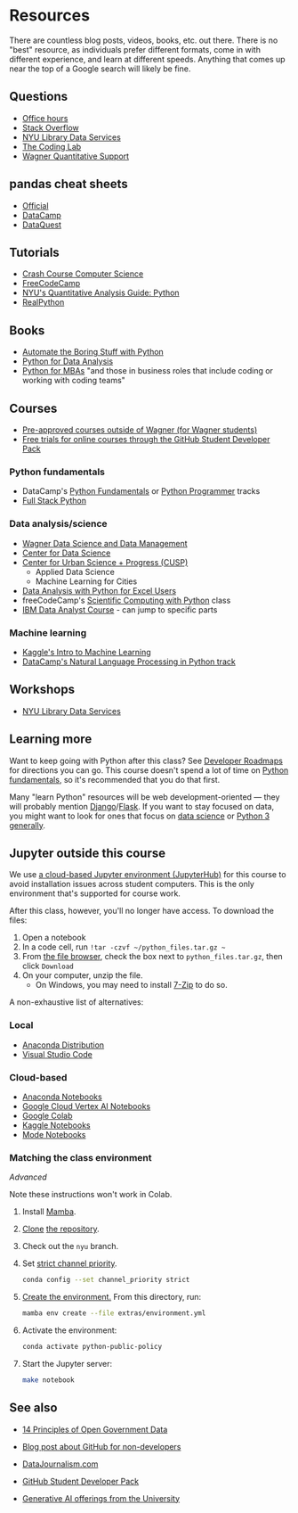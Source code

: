 # Resources

There are countless blog posts, videos, books, etc. out there. There is no "best" resource, as individuals prefer different formats, come in with different experience, and learn at different speeds. Anything that comes up near the top of a Google search will likely be fine.

## Questions

- [Office hours](syllabus.md#instructor-information)
- [Stack Overflow](https://stackoverflow.com/)
- [NYU Library Data Services](https://library.nyu.edu/departments/data-services/)
- [The Coding Lab](https://codinglab.itp.io/)
- [Wagner Quantitative Support](https://wagner.nyu.edu/portal/students/academics/advisement/quantitative)

## pandas cheat sheets

- [Official](https://pandas.pydata.org/Pandas_Cheat_Sheet.pdf)
- [DataCamp](https://www.datacamp.com/cheat-sheet/pandas-cheat-sheet-for-data-science-in-python)
- [DataQuest](https://www.dataquest.io/blog/pandas-cheat-sheet/)

## Tutorials

- [Crash Course Computer Science](https://thecrashcourse.com/topic/computerscience/)
- [FreeCodeCamp](https://www.freecodecamp.org/learn/data-analysis-with-python/)
- [NYU's Quantitative Analysis Guide: Python](https://guides.nyu.edu/quant/python)
- [RealPython](https://realpython.com/tutorials/all/)

## Books

- [Automate the Boring Stuff with Python](https://automatetheboringstuff.com/)
- [Python for Data Analysis](https://wesmckinney.com/book/)
- [Python for MBAs](https://bobcat.library.nyu.edu/permalink/f/ci13eu/nyu_aleph008975996) "and those in business roles that include coding or working with coding teams"

## Courses

- [Pre-approved courses outside of Wagner (for Wagner students)](https://wagner.nyu.edu/portal/students/academics/courses/non-wagner-courses)
- [Free trials for online courses through the GitHub Student Developer Pack](https://education.github.com/pack?sort=popularity&tag=Learn#offers)

### Python fundamentals

- DataCamp's [Python Fundamentals](https://www.datacamp.com/tracks/python-fundamentals) or [Python Programmer](https://www.datacamp.com/tracks/python-programmer) tracks
- [Full Stack Python](https://www.fullstackpython.com/)


### Data analysis/science

- [Wagner Data Science and Data Management](https://wagner.nyu.edu/focus/areas/data-science-data-management)
- [Center for Data Science](https://cds.nyu.edu/masters-curriculum/)
- [Center for Urban Science + Progress (CUSP)](https://cusp.nyu.edu/masters-degree/#curriculum)
  - Applied Data Science
  - Machine Learning for Cities
- [Data Analysis with Python for Excel Users](https://www.youtube.com/watch?v=WcDaZ67TVRo)
- freeCodeCamp's [Scientific Computing with Python](https://www.freecodecamp.org/learn/scientific-computing-with-python/) class
- [IBM Data Analyst Course](https://www.youtube.com/watch?v=1PAy6d16ADQ) - can jump to specific parts

### Machine learning

- [Kaggle's Intro to Machine Learning](https://www.kaggle.com/learn/intro-to-machine-learning)
- [DataCamp's Natural Language Processing in Python track](https://www.datacamp.com/tracks/natural-language-processing-in-python)

## Workshops

- [NYU Library Data Services](https://library.nyu.edu/departments/data-services/)

## Learning more

Want to keep going with Python after this class? See [Developer Roadmaps](https://roadmap.sh/) for directions you can go. This course doesn't spend a lot of time on [Python fundamentals](#python-fundamentals), so it's recommended that you do that first.

Many "learn Python" resources will be web development-oriented — they will probably mention [Django](https://www.djangoproject.com/)/[Flask](https://flask.palletsprojects.com/). If you want to stay focused on data, you might want to look for ones that focus on [data science](#data-analysisscience) or [Python 3 generally](#python-fundamentals).

## Jupyter outside this course

We use [a cloud-based Jupyter environment (JupyterHub)](lecture_0.ipynb#jupyter) for this course to avoid installation issues across student computers. This is the only environment that's supported for course work.

After this class, however, you'll no longer have access. To download the files:

1. Open a notebook
1. In a code cell, run `!tar -czvf ~/python_files.tar.gz ~`
1. From [the file browser](https://padmgp-4506-spring.rcnyu.org), check the box next to `python_files.tar.gz`, then click `Download`
1. On your computer, unzip the file.
   - On Windows, you may need to install [7-Zip](https://www.7-zip.org/) to do so.

A non-exhaustive list of alternatives:

### Local

- [Anaconda Distribution](https://www.anaconda.com/download)
- [Visual Studio Code](https://code.visualstudio.com/docs/datascience/jupyter-notebooks)

### Cloud-based

- [Anaconda Notebooks](https://www.anaconda.com/products/notebooks)
- [Google Cloud Vertex AI Notebooks](https://cloud.google.com/vertex-ai-notebooks)
- [Google Colab](https://colab.research.google.com/)
- [Kaggle Notebooks](https://www.kaggle.com/docs/notebooks)
- [Mode Notebooks](https://mode.com/help/articles/notebook)

### Matching the class environment

_Advanced_

Note these instructions won't work in Colab.

1. Install [Mamba](https://mamba.readthedocs.io/en/latest/index.html).
1. [Clone](https://docs.github.com/en/repositories/creating-and-managing-repositories/cloning-a-repository) [the repository](https://github.com/afeld/python-public-policy/tree/nyu).
1. Check out the `nyu` branch.
1. Set [strict channel priority](https://docs.conda.io/projects/conda/en/stable/user-guide/tasks/manage-channels.html#strict-channel-priority).

   ```sh
   conda config --set channel_priority strict
   ```

1. [Create the environment.](https://docs.conda.io/projects/conda/en/stable/user-guide/tasks/manage-environments.html#creating-an-environment-from-an-environment-yml-file) From this directory, run:

   ```sh
   mamba env create --file extras/environment.yml
   ```

1. Activate the environment:

   ```sh
   conda activate python-public-policy
   ```

1. Start the Jupyter server:

   ```sh
   make notebook
   ```

## See also

- [14 Principles of Open Government Data](https://opengovdata.io/2014/principles/)
- [Blog post about GitHub for non-developers](https://medium.com/nyc-planning-digital/git-what-extolling-githubs-virtues-to-non-coders-6cc11f1a5fd2)

- [DataJournalism.com](https://datajournalism.com/)
- [GitHub Student Developer Pack](https://education.github.com/pack)
- [Generative AI offerings from the University](https://www.nyu.edu/life/information-technology/artificial-intelligence-at-nyu/generative-ai-services.html)
